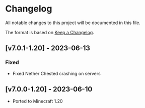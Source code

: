 # Changelog
All notable changes to this project will be documented in this file.

The format is based on [Keep a Changelog].

## [v7.0.1-1.20] - 2023-06-13
### Fixed
- Fixed Nether Chested crashing on servers

## [v7.0.0-1.20] - 2023-06-10
- Ported to Minecraft 1.20

[Keep a Changelog]: https://keepachangelog.com/en/1.0.0/
